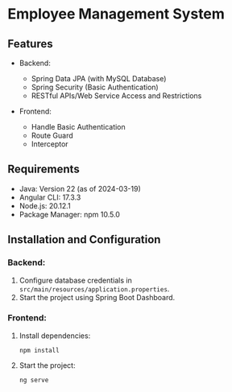 # Employee Management System

## Features

- Backend:

  - Spring Data JPA (with MySQL Database)
  - Spring Security (Basic Authentication)
  - RESTful APIs/Web Service Access and Restrictions

- Frontend:
  - Handle Basic Authentication
  - Route Guard
  - Interceptor

## Requirements

- Java: Version 22 (as of 2024-03-19)
- Angular CLI: 17.3.3
- Node.js: 20.12.1
- Package Manager: npm 10.5.0

## Installation and Configuration

### Backend:

1. Configure database credentials in `src/main/resources/application.properties`.
2. Start the project using Spring Boot Dashboard.

### Frontend:

1. Install dependencies:

   ```
   npm install
   ```

2. Start the project:

   ```
   ng serve
   ```
